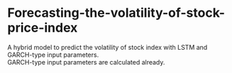 # Forecasting-the-volatility-of-stock-price-index
A hybrid model to predict the volatility of stock index with LSTM and GARCH-type input parameters.  
GARCH-type input parameters are calculated already.
# 
